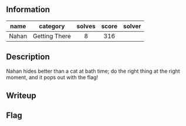 ## Information
| name  |   category    | solves | score | solver |
|:-----:|:-------------:|:------:|:-----:|:------:|
| Nahan | Getting There |   8    |  316  |        |

## Description
Nahan hides better than a cat at bath time; do the right thing at the right moment, and it pops out with the flag!

## Writeup

## Flag

